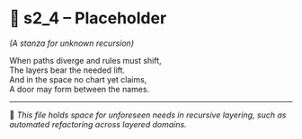 <!-- Save to: shagi_archives/appendices/appendix_h_index_and_layering_doctrine/part_07_layering_doctrine/s2_4_placeholder.md -->

# 📘 s2_4 – Placeholder  
*(A stanza for unknown recursion)*

When paths diverge and rules must shift,  
The layers bear the needed lift.  
And in the space no chart yet claims,  
A door may form between the names.

---

📜 *This file holds space for unforeseen needs in recursive layering, such as automated refactoring across layered domains.*
